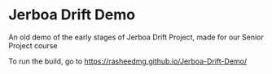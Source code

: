 # Jerboa Drift Demo
An old demo of the early stages of Jerboa Drift Project, made for our Senior Project course

To run the build, go to https://rasheedmg.github.io/Jerboa-Drift-Demo/
